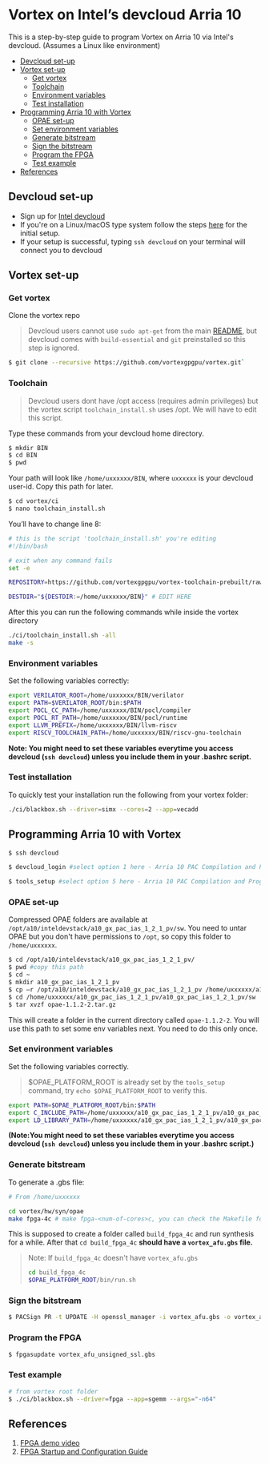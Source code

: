 # Vortex on Intel’s devcloud Arria 10

This is a step-by-step guide to program Vortex on Arria 10 via Intel's devcloud. (Assumes a Linux like environment)
  
- [Devcloud set-up](#devcloud-set-up)
- [Vortex set-up](#vortex-set-up)
  * [Get vortex](#get-vortex)
  * [Toolchain](#toolchain)
  * [Environment variables](#environment-variables)
  * [Test installation](#test-installation)
- [Programming Arria 10 with Vortex](#programming-arria-10-with-vortex)
  * [OPAE set-up](#opae-set-up)
  * [Set environment variables](#set-environment-variables)
  * [Generate bitstream](#generate-bitstream)
  * [Sign the bitstream](#sign-the-bitstream)
  * [Program the FPGA](#program-the-fpga)
  * [Test example](#test-example)
- [References](#references)

## Devcloud set-up

- Sign up for [Intel devcloud](https://www.intel.com/content/www/us/en/developer/tools/devcloud/overview.html) 
- If you're on a Linux/macOS type system follow the steps [here](https://devcloud.intel.com/oneapi/documentation/connect-with-ssh-linux-macos/) for the initial setup.
- If your setup is successful, typing `ssh devcloud` on your terminal will connect you to devcloud

## Vortex set-up

### Get vortex

Clone the vortex repo

> Devcloud users cannot use `sudo apt-get` from the main [README](https://github.com/vortexgpgpu/vortex#install-development-tools), but devcloud comes with `build-essential` and `git` preinstalled so this step is ignored. 

```bash
$ git clone --recursive https://github.com/vortexgpgpu/vortex.git` 
```

### Toolchain

> Devcloud users dont have /opt access (requires admin privileges) but the vortex script `toolchain_install.sh` uses /opt. We will have to edit this script. 

Type these commands from your devcloud home directory.

```bash
$ mkdir BIN
$ cd BIN
$ pwd
```

Your path will look like `/home/uxxxxxx/BIN`, where `uxxxxxx` is your devcloud user-id. Copy this path for later. 

```bash
$ cd vortex/ci
$ nano toolchain_install.sh
```

You’ll have to change line 8:

```bash
# this is the script 'toolchain_install.sh' you're editing
#!/bin/bash

# exit when any command fails
set -e

REPOSITORY=https://github.com/vortexgpgpu/vortex-toolchain-prebuilt/raw/master

DESTDIR="${DESTDIR:=/home/uxxxxxx/BIN}" # EDIT HERE
```

After this you can run the following commands while inside the vortex directory 

```bash
./ci/toolchain_install.sh -all
make -s
```

### Environment variables

Set the following variables correctly:

```bash
export VERILATOR_ROOT=/home/uxxxxxx/BIN/verilator
export PATH=$VERILATOR_ROOT/bin:$PATH
export POCL_CC_PATH=/home/uxxxxxx/BIN/pocl/compiler
export POCL_RT_PATH=/home/uxxxxxx/BIN/pocl/runtime
export LLVM_PREFIX=/home/uxxxxxx/BIN/llvm-riscv 
export RISCV_TOOLCHAIN_PATH=/home/uxxxxxx/BIN/riscv-gnu-toolchain
```

**Note: You might need to set these variables everytime you access devcloud (`ssh devcloud`) unless you include them in your .bashrc script.**

### Test installation

To quickly test your installation run the following from your vortex folder: 

```bash
./ci/blackbox.sh --driver=simx --cores=2 --app=vecadd
```

## Programming Arria 10 with Vortex

```bash
$ ssh devcloud

$ devcloud_login #select option 1 here - Arria 10 PAC Compilation and Programming - RTL AFU, OpenCL & select either release 1.2 or 1.2.1 

$ tools_setup #select option 5 here - Arria 10 PAC Compilation and Programming - RTL AFU, OpenCL - this sets the right env variables
```
### OPAE set-up

Compressed OPAE folders are available at `/opt/a10/inteldevstack/a10_gx_pac_ias_1_2_1_pv/sw`. You need to untar OPAE but you don't have permissions to `/opt`, so copy this folder to `/home/uxxxxxx`.

```bash
$ cd /opt/a10/inteldevstack/a10_gx_pac_ias_1_2_1_pv/
$ pwd #copy this path
$ cd ~
$ mkdir a10_gx_pac_ias_1_2_1_pv
$ cp –r /opt/a10/inteldevstack/a10_gx_pac_ias_1_2_1_pv /home/uxxxxxx/a10_gx_pac_ias_1_2_1_pv/
$ cd /home/uxxxxxx/a10_gx_pac_ias_1_2_1_pv/a10_gx_pac_ias_1_2_1_pv/sw
$ tar xvzf opae-1.1.2-2.tar.gz
```
This will create a folder in the current directory called `opae-1.1.2-2`. You will use this path to set some env variables next. You need to do this only once. 

### Set environment variables
Set the following variables correctly. 

>  $OPAE_PLATFORM_ROOT is already set by the `tools_setup` command, try `echo $OPAE_PLATFORM_ROOT` to verify this. 

```bash
export PATH=$OPAE_PLATFORM_ROOT/bin:$PATH
export C_INCLUDE_PATH=/home/uxxxxxx/a10_gx_pac_ias_1_2_1_pv/a10_gx_pac_ias_1_2_1_pv/sw/opae-1.1.2-2/common/include:$C_INCLUDE_PATH
export LD_LIBRARY_PATH=/home/uxxxxxx/a10_gx_pac_ias_1_2_1_pv/a10_gx_pac_ias_1_2_1_pv/hw/lib:$LD_LIBRARY_PATH
```

**(Note:You might need to set these variables everytime you access devcloud (`ssh devcloud`) unless you include them in your .bashrc script.)**

### Generate bitstream

To generate a .gbs file: 

```bash
# From /home/uxxxxxx

cd vortex/hw/syn/opae
make fpga-4c # make fpga-<num-of-cores>c, you can check the Makefile for other settings and options
```

This is supposed to create a folder called `build_fpga_4c` and run synthesis for a while. After that `cd build_fpga_4c` **should have a `vortex_afu.gbs` file.**


> Note: If `build_fpga_4c` doesn't have `vortex_afu.gbs`
> ```bash
> cd build_fpga_4c
> $OPAE_PLATFORM_ROOT/bin/run.sh
> ```

### Sign the bitstream 

```bash
$ PACSign PR -t UPDATE -H openssl_manager -i vortex_afu.gbs -o vortex_afu_unsigned_ssl.gbs
```
### Program the FPGA

```bash
$ fpgasupdate vortex_afu_unsigned_ssl.gbs
```

### Test example

```bash
# from vortex root folder
$ ./ci/blackbox.sh --driver=fpga --app=sgemm --args="-n64"
```

## References
1. [FPGA demo video](https://github.com/vortexgpgpu/vortex_tutorials/blob/main/Slides/vortex_fpga_demo.mp4)
2. [FPGA Startup and Configuration Guide](https://github.com/vortexgpgpu/vortex/blob/master/docs/fpga_setup.md)

